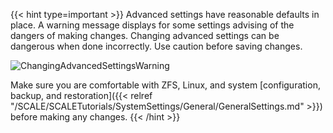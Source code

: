 ---
---

{{< hint type=important >}}
Advanced settings have reasonable defaults in place. A warning message displays for some settings advising of the dangers of making changes.
Changing advanced settings can be dangerous when done incorrectly. Use caution before saving changes.

![ChangingAdvancedSettingsWarning](/images/SCALE/22.12/ChangingAdvancedSettingsWarning.png "Changing Advanced Settings Warning")

Make sure you are comfortable with ZFS, Linux, and system [configuration, backup, and restoration]({{< relref "/SCALE/SCALETutorials/SystemSettings/General/GeneralSettings.md" >}}) before making any changes.
{{< /hint >}}
